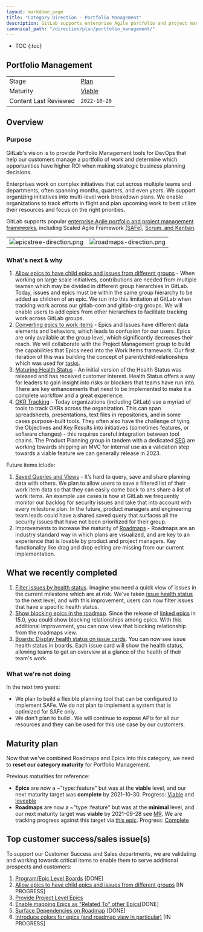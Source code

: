 ```yaml
---
layout: markdown_page
title: "Category Direction - Portfolio Management"
description: GitLab supports enterprise Agile portfolio and project management frameworks, including Scaled Agile Framework (SAFe), Scrum, and Kanban. Learn more!
canonical_path: "/direction/plan/portfolio_management/"
---
```


- TOC
{:toc}

## Portfolio Management

|                       |                               |
| -                     | -                             |
| Stage                 | [Plan](/direction/plan/)      |
| Maturity              | [Viable](/direction/maturity/) |
| Content Last Reviewed | `2022-10-20`


## Overview

### Purpose

GitLab's vision is to provide Portfolio Management tools for DevOps that help our customers manage a portfolio of work and determine which opportunities have higher ROI when making strategic business planning decisions. 

Enterprises work on complex initiatives that cut across multiple teams and departments, often spanning months, quarters, and even years. We support organizing initiatives into  multi-level work breakdown plans. We enable organizations to track efforts in flight and plan upcoming work to best utilize their resources and focus on the right priorities. 

GitLab supports popular [enterprise Agile portfolio and project management frameworks](https://about.gitlab.com/solutions/agile-delivery/), including Scaled Agile Framework [(SAFe)](https://about.gitlab.com/solutions/agile-delivery/scaled-agile/), [Scrum, and Kanban](https://about.gitlab.com/solutions/agile-delivery/).


|          |          |
| ---      | ---      |
| ![epicstree-direction.png](/direction/plan/portfolio_management/epicstree-direction.png)  | ![roadmaps-direction.png](/direction/plan/portfolio_management/roadmaps-direction.png)   |


### What's next & why

1. [Allow epics to have child epics and issues from different groups](https://gitlab.com/groups/gitlab-org/-/epics/8294) -  When working on large scale initiatives, contributions are needed from multiple teamsn which may be divided in different group hierarchies in GitLab. Today, issues and epics must be within the same group hierarchy to be added as children of an epic. We run into this limitation at GitLab when tracking work across our gitlab-com and gitlab-org groups. We will enable users to add epics from other hierarchies to facilitate tracking work across GitLab groups. 
1. [Converting epics to work items](https://gitlab.com/groups/gitlab-org/-/epics/6033) - Epics and Issues have different data elements and behaviors, which leads to confusion for our users. Epics are only available at the group level, which significantly decreases their reach. We will collaborate with the Project Management group to build the capabilities that Epics need into the Work Items framework. Our first iteration of this was building the concept of parent/child relationships which was used for [tasks](https://docs.gitlab.com/ee/user/tasks.html#tasks). 
1. [Maturing Health Status](https://gitlab.com/groups/gitlab-org/-/epics/2952) - An initial version of the Health Status was released and has received customer interest. Health Status offers a way for leaders to gain insight into risks or blockers that teams have run into. There are key enhancements that need to be implemented to make it a complete workflow and a great experience. 
1. [OKR Tracking](https://gitlab.com/groups/gitlab-org/-/epics/7864) - Today organizations (including GitLab) use a myriad of tools to track OKRs across the organization. This can span spreadsheets, presentations, text files in repositories, and in some cases purpose-built tools. They often also have the challenge of tying the Objectives and Key Results into initiatives (sometimes features, or software changes) - this requires careful integration between tool chains. The Product Planning group in tandem with a dedicated [SEG](https://about.gitlab.com/handbook/engineering/incubation/okr/) are working towards shipping an MVC for internal use as a validation step towards a viable feature we can generally release in 2023.

Future items iclude:

1. [Saved Queries and Views](https://gitlab.com/groups/gitlab-org/-/epics/5516) - It’s hard to query, save and share planning data with others. We plan to allow users to save a filtered list of their work item data so that they can easily come back to ans share a list of work items. An example use cases is how at GitLab we frequently monitor our backlog for security issues and take that into account with every milestone plan. In the future, product managers and engineering team leads could have a shared saved query that surfaces all the security issues that have not been prioritized for their group.
1. Improvements to increase the maturity of [Roadmaps](https://gitlab.com/groups/gitlab-org/-/epics/2649) - Roadmaps are an industry standard way in which plans are visualized, and are key to an experience that is lovable by product and project managers. Key functionality like drag and drop editing are missing from our current implementation. 

## What we recently completed

1. [Filter issues by health status](https://docs.gitlab.com/ee/user/project/issues/managing_issues.html#filter-the-list-of-issues). Imagine you need a quick view of issues in the current milestone which are at risk. We've taken [issue health status](https://docs.gitlab.com/ee/user/project/issues/managing_issues.html#health-status) to the next level, and with this improvement, users can now filter issues that have a specific health status.
1. [Show blocking epics in the roadmap](https://docs.gitlab.com/ee/user/group/roadmap/#blocked-epics). Since the release of [linked epics](https://docs.gitlab.com/ee/user/group/epics/linked_epics.html) in 15.0, you could show blocking relationships among epics. With this additional improvement, you can now view that blocking relationship from the roadmaps view.
1. [Boards: Display health status on issue cards](https://docs.gitlab.com/ee/user/project/issues/managing_issues.html#health-status). You can now see issue health status in boards. Each issue card will show the health status, allowing teams to get an overview at a glance of the health of their team's work. 

### What we're not doing

In the next two years:

- We plan to build a flexible planning tool that can be configured to implement SAFe. We do not plan to implement a system that is optimized for SAFe only. 
- We don't plan to build . We will continue to expose APIs for all our resources and they can be used for this use case by our customers.

## Maturity plan

Now that we've combined Roadmaps and Epics into this category, we need to **reset our category maturity** for Portfolio Management.

Previous maturities for reference: 

-  **Epics** are now a ~"type::feature" but was at the **viable** level, and our next maturity target was **complete** by 2021-10-30. Progress: [Viable](https://gitlab.com/groups/gitlab-org/-/epics/967) and [loveable](https://gitlab.com/groups/gitlab-org/-/epics/968)
-  **Roadmaps** are now a ~"type::feature" but was at the **minimal** level, and our next maturity target was **viable** by 2021-09-28 see [MR](https://gitlab.com/gitlab-com/www-gitlab-com/-/merge_requests/80922). We are tracking progress against this target via [this epic](https://gitlab.com/groups/gitlab-org/-/epics/1998). Progress: [Complete](https://gitlab.com/groups/gitlab-org/-/epics/2002)


## Top customer success/sales issue(s)


To support our Customer Success and Sales departments, we are validating and working towards critical items to enable them to serve additional prospects and customers:

1. [Program/Epic Level Boards](https://gitlab.com/groups/gitlab-org/-/epics/2864) [DONE]
1. [Allow epics to have child epics and issues from different groups](https://gitlab.com/groups/gitlab-org/-/epics/8294) [IN PROGRESS]
1. [Provide Project Level Epics](https://gitlab.com/gitlab-org/gitlab/-/issues/31840) 
1. [Enable mapping Epics as "Related To" other Epics](https://gitlab.com/gitlab-org/gitlab/-/issues/202431)[DONE]
1. [Surface Dependencies on Roadmap](https://gitlab.com/gitlab-org/gitlab/-/issues/33587) [DONE] 
1. [Introduce colors for epics (and roadmap view in particular)](https://gitlab.com/gitlab-org/gitlab/-/issues/7641) [IN PROGRESS]
